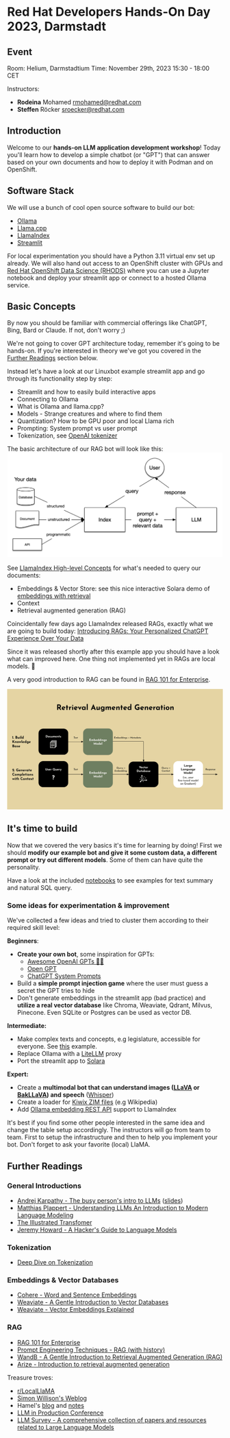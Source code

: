 # Red Hat Developers Hands-On Day 2023, Darmstadt

## Event

Room: Helium, Darmstadtium
Time: November 29th, 2023 15:30 - 18:00 CET

Instructors:

- **Rodeina** Mohamed <rmohamed@redhat.com>
- **Steffen** Röcker <sroecker@redhat.com>

## Introduction

Welcome to our **hands-on LLM application development workshop**! Today you'll learn how to develop a simple chatbot (or "GPT") that can answer based on your own documents and how to deploy it with Podman and on OpenShift.

## Software Stack

We will use a bunch of cool open source software to build our bot:

- [Ollama](https://ollama.ai)
- [Llama.cpp](https://github.com/ggerganov/llama.cpp)
- [LlamaIndex](https://www.llamaindex.ai/)
- [Streamlit](https://streamlit.io/)

For local experimentation you should have a Python 3.11 virtual env set up already. We will also hand out access to an OpenShift cluster with GPUs and [Red Hat OpenShift Data Science (RHODS)](https://developers.redhat.com/products/red-hat-openshift-data-science/overview) where you can use a Jupyter notebook and deploy your streamlit app or connect to a hosted Ollama service.


## Basic Concepts

By now you should be familiar with commercial offerings like ChatGPT, Bing, Bard or Claude. If not, don't worry ;)

We're not going to cover GPT architecture today, remember it's going to be hands-on. If you're interested in theory we've got you covered in the [Further Readings](#-further-readings) section below. 

Instead let's have a look at our Linuxbot example streamlit app and go through its functionality step by step:

- Streamlit and how to easily build interactive apps
- Connecting to Ollama
- What is Ollama and llama.cpp?
- Models - Strange creatures and where to find them
- Quantization? How to be GPU poor and local Llama rich
- Prompting: System prompt vs user prompt
- Tokenization, see [OpenAI tokenizer](https://platform.openai.com/tokenizer)

The basic architecture of our RAG bot will look like this:
![Basic architecture of a RAG bot](basic_rag.png)

See [LlamaIndex High-level Concepts](https://gpt-index.readthedocs.io/en/stable/getting_started/concepts.html) for what's needed to query our documents:

- Embeddings & Vector Store: see this nice interactive Solara demo of [embeddings with retrieval](https://huggingface.co/spaces/alonsosilva/embeddings)
- Context
- Retrieval augmented generation (RAG)

Coincidentally few days ago LlamaIndex released RAGs, exactly what we are going to build today:
[Introducing RAGs: Your Personalized ChatGPT Experience Over Your Data](https://blog.llamaindex.ai/introducing-rags-your-personalized-chatgpt-experience-over-your-data-2b9d140769b1)

Since it was released shortly after this example app you should have a look what can improved here. One thing not implemented yet in RAGs are local models. 🦙

A very good introduction to RAG can be found in [RAG 101 for Enterprise](https://gradient.ai/blog/rag-101-for-enterprise).

![RAG 101](rag101_for_enterprise.png)

## It's time to build

Now that we covered the very basics it's time for learning by doing!
First we should **modify our example bot and give it some custom data, a different prompt or try out different models**. Some of them can have quite the personality.

Have a look at the included [notebooks](../notebooks/) to see examples for text summary and natural SQL query.

### Some ideas for experimentation & improvement

We've collected a few ideas and tried to cluster them according to their required skill level:

**Beginners**:

- **Create your own bot**, some inspiration for GPTs:
	- [Awesome OpenAI GPTs 🧙‍♂️](https://github.com/promptslab/Awesome-Openai-GPTs)
	- [Open GPT](https://open-gpt.app/) 
	- [ChatGPT System Prompts](https://github.com/mustvlad/ChatGPT-System-Prompts)
- Build a **simple prompt injection game** where the user must guess a secret the GPT tries to hide
- Don't generate embeddings in the streamlit app (bad practice) and **utilize a real vector database** like Chroma, Weaviate, Qdrant, Milvus, Pinecone. Even SQLite or Postgres can be used as vector DB.


**Intermediate:**

- Make complex texts and concepts, e.g legislature, accessible for everyone. See [this](https://twitter.com/simonw/status/1728941844585955462) example.
- Replace Ollama with a [LiteLLM](https://github.com/BerriAI/litellm) proxy
- Port the streamlit app to [Solara](https://github.com/widgetti/solara)

**Expert:**

- Create a **multimodal bot that can understand images ([LLaVA](https://llava-vl.github.io/) or [BakLLaVA](https://github.com/SkunkworksAI/BakLLaVA)) and speech** ([Whisper](https://github.com/ggerganov/whisper.cpp))
- Create a loader for [Kiwix ZIM files](https://wiki.kiwix.org/wiki/Content_in_all_languages) (e.g Wikipedia)
- Add [Ollama embedding REST API](https://github.com/jmorganca/ollama/blob/main/docs/api.md#generate-embeddings) support to LlamaIndex

It's best if you find some other people interested in the same idea and change the table setup accordingly. The instructors will go from team to team. First to setup the infrastructure and then to help you implement your bot. Don't forget to ask your favorite (local) LlaMA.

## Further Readings

### General Introductions

- [Andrej Karpathy - The busy person's intro to LLMs](https://www.youtube.com/watch?v=zjkBMFhNj_g) ([slides](https://drive.google.com/file/d/1pxx_ZI7O-Nwl7ZLNk5hI3WzAsTLwvNU7/view?pli=1))
- [Matthias Plappert - Understanding LLMs An Introduction to Modern Language Modeling](https://matthiasplappert.com/talks/2023-10-17-understanding-llms.pdf)
- [The Illustrated Transfomer](https://jalammar.github.io/illustrated-transformer/)
- [Jeremy Howard - A Hacker's Guide to Language Models](https://github.com/fastai/lm-hackers)

### Tokenization

- [Deep Dive on Tokenization](https://github.com/SumanthRH/tokenization/)

### Embeddings & Vector Databases

- [Cohere - Word and Sentence Embeddings](https://txt.cohere.com/sentence-word-embeddings/)
- [Weaviate - A Gentle Introduction to Vector Databases](https://weaviate.io/blog/what-is-a-vector-database)
- [Weaviate - Vector Embeddings Explained](https://weaviate.io/blog/vector-embeddings-explained)

### RAG

- [RAG 101 for Enterprise](https://gradient.ai/blog/rag-101-for-enterprise)
- [Prompt Engineering Techniques - RAG (with history)](https://www.promptingguide.ai/techniques/rag)
- [WandB - A Gentle Introduction to Retrieval Augmented Generation (RAG)](https://wandb.ai/cosmo3769/RAG/reports/A-Gentle-Introduction-to-Retrieval-Augmented-Generation-RAG---Vmlldzo1MjM4Mjk1)
- [Arize - Introduction to retrieval augmented generation](https://arize.com/blog-course/introduction-to-retrieval-augmented-generation/)

Treasure troves:

- [r/LocalLlaMA](https://reddit.com/r/localllama)
- [Simon Willison's Weblog
](https://simonwillison.net/)
- Hamel's [blog](https://hamel.dev/) and [notes](https://hamel.dev/notes/)
- [LLM in Production Conference](https://www.youtube.com/playlist?list=PL3vkEKxWd-us5YvvuvYkjP_QGlgUq3tpA)
- [LLM Survey - A comprehensive collection of papers and resources related to Large Language Models](https://github.com/RUCAIBox/LLMSurvey)
